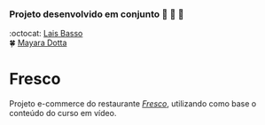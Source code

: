 ### Projeto desenvolvido em conjunto :pizza: :spaghetti: :fork_and_knife:
:octocat: [Lais Basso](https://github.com/laisbasso "GitHub")  
:four_leaf_clover: [Mayara Dotta](https://github.com/DottaMP "GitHub")  

# Fresco
Projeto e-commerce do restaurante [*Fresco*](https://www.cursoemvideo.com/cursowp/manual/ "Site Fresco"), utilizando como base o conteúdo do curso em vídeo.
